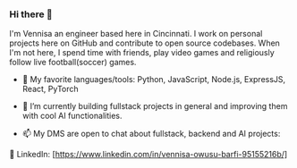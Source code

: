### Hi there 👋
I'm Vennisa an engineer based here in Cincinnati. I work on personal projects here on GitHub and contribute to open source codebases. When I'm not here, I spend time with friends, play video games and religiously follow live football(soccer) games.

- 🔭 My favorite languages/tools: Python, JavaScript, Node.js, ExpressJS, React, PyTorch
  
- 🌱 I’m currently building fullstack projects in general and improving them with cool AI functionalities.

- 📫 My DMS are open to chat about fullstack, backend and AI projects:

🔗 LinkedIn: [https://www.linkedin.com/in/vennisa-owusu-barfi-95155216b/]




